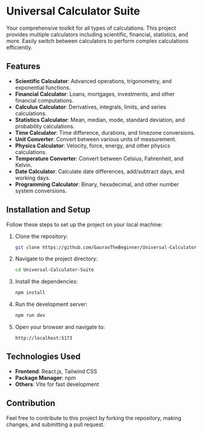 # Universal Calculator Suite

Your comprehensive toolkit for all types of calculations. This project provides multiple calculators including scientific, financial, statistics, and more. Easily switch between calculators to perform complex calculations efficiently.

## Features

- **Scientific Calculator**: Advanced operations, trigonometry, and exponential functions.
- **Financial Calculator**: Loans, mortgages, investments, and other financial computations.
- **Calculus Calculator**: Derivatives, integrals, limits, and series calculations.
- **Statistics Calculator**: Mean, median, mode, standard deviation, and probability calculations.
- **Time Calculator**: Time difference, durations, and timezone conversions.
- **Unit Converter**: Convert between various units of measurement.
- **Physics Calculator**: Velocity, force, energy, and other physics calculations.
- **Temperature Converter**: Convert between Celsius, Fahrenheit, and Kelvin.
- **Date Calculator**: Calculate date differences, add/subtract days, and working days.
- **Programming Calculator**: Binary, hexadecimal, and other number system conversions.

## Installation and Setup

Follow these steps to set up the project on your local machine:

1. Clone the repository:
   ```bash
   git clone https://github.com/GauravTheBeginner/Universal-Calculator-Suite/
   ```

2. Navigate to the project directory:
   ```bash
   cd Universal-Calculator-Suite
   ```

3. Install the dependencies:
   ```bash
   npm install
   ```

4. Run the development server:
   ```bash
   npm run dev
   ```

5. Open your browser and navigate to:
   ```
   http://localhost:5173
   ```

## Technologies Used

- **Frontend**: React.js, Tailwind CSS
- **Package Manager**: npm
- **Others**: Vite for fast development

## Contribution

Feel free to contribute to this project by forking the repository, making changes, and submitting a pull request.
